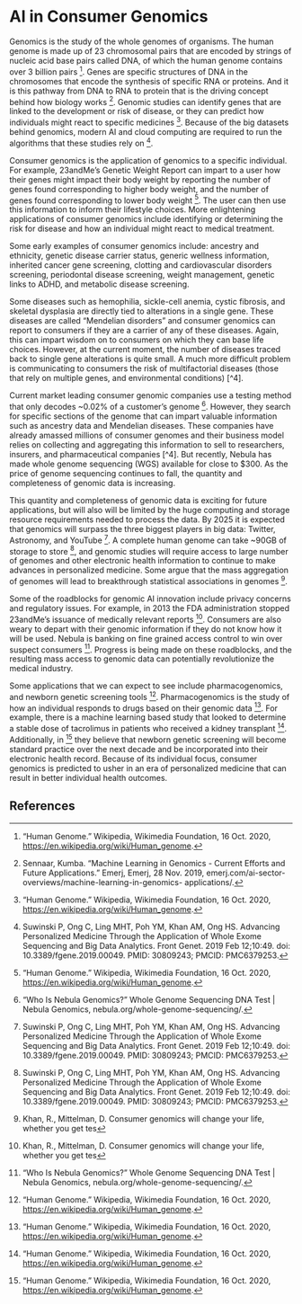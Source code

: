 # AI in Consumer Genomics

Genomics is the study of the whole genomes of organisms. The human genome is made up of
23 chromosomal pairs that are encoded by strings of nucleic acid base pairs called DNA, of
which the human genome contains over 3 billion pairs [^1]. Genes are specific structures of DNA
in the chromosomes that encode the synthesis of specific RNA or proteins. And it is this
pathway from DNA to RNA to protein that is the driving concept behind how biology works [^2].
Genomic studies can identify genes that are linked to the development or risk of disease, or
they can predict how individuals might react to specific medicines [^1]. Because of the big
datasets behind genomics, modern AI and cloud computing are required to run the algorithms
that these studies rely on [^6].

Consumer genomics is the application of genomics to a specific individual. For example,
23andMe’s Genetic Weight Report can impart to a user how their genes might impact their
body weight by reporting the number of genes found corresponding to higher body weight, and
the number of genes found corresponding to lower body weight [^1]. The user can then use this
information to inform their lifestyle choices. More enlightening applications of consumer
genomics include identifying or determining the risk for disease and how an individual might
react to medical treatment.

Some early examples of consumer genomics include: ancestry and ethnicity, genetic disease
carrier status, generic wellness information, inherited cancer gene screening, clotting and
cardiovascular disorders screening, periodontal disease screening, weight management, genetic
links to ADHD, and metabolic disease screening.

Some diseases such as hemophilia, sickle-cell anemia, cystic fibrosis, and skeletal dysplasia are
directly tied to alterations in a single gene. These diseases are called “Mendelian disorders” and
consumer genomics can report to consumers if they are a carrier of any of these diseases.
Again, this can impart wisdom on to consumers on which they can base life choices. However,
at the current moment, the number of diseases traced back to single gene alterations is quite
small. A much more difficult problem is communicating to consumers the risk of multifactorial
diseases (those that rely on multiple genes, and environmental conditions) [^4].

Current market leading consumer genomic companies use a testing method that only decodes
~0.02% of a customer’s genome [^5]. However, they search for specific sections of the genome
that can impart valuable information such as ancestry data and Mendelian diseases. These
companies have already amassed millions of consumer genomes and their business model
relies on collecting and aggregating this information to sell to researchers, insurers, and
pharmaceutical companies [^4]. But recently, Nebula has made whole genome sequencing (WGS) available for close to $300. As the price of genome sequencing continues to fall, the
quantity and completeness of genomic data is increasing.

This quantity and completeness of genomic data is exciting for future applications, but will also
will be limited by the huge computing and storage resource requirements needed to process
the data. By 2025 it is expected that genomics will surpass the three biggest players in big data:
Twitter, Astronomy, and YouTube [^6]. A complete human genome can take ~90GB of storage
to store [^6], and genomic studies will require access to large number of genomes and other
electronic health information to continue to make advances in personalized medicine. Some
argue that the mass aggregation of genomes will lead to breakthrough statistical associations in
genomes [^7].

Some of the roadblocks for genomic AI innovation include privacy concerns and regulatory
issues. For example, in 2013 the FDA administration stopped 23andMe’s issuance of medically
relevant reports [^7]. Consumers are also weary to depart with their genomic information if
they do not know how it will be used. Nebula is banking on fine grained access control to win
over suspect consumers [^5]. Progress is being made on these roadblocks, and the resulting
mass access to genomic data can potentially revolutionize the medical industry.

Some applications that we can expect to see include pharmacogenomics, and newborn genetic
screening tools [^1]. Pharmacogenomics is the study of how an individual responds to drugs
based on their genomic data [^1]. For example, there is a machine learning based study that
looked to determine a stable dose of tacrolimus in patients who received a kidney transplant
[^1]. Additionally, in [^1] they believe that newborn genetic screening will become standard
practice over the next decade and be incorporated into their electronic health record. Because
of its individual focus, consumer genomics is predicted to usher in an era of personalized
medicine that can result in better individual health outcomes.

## References

[^1]: “Human Genome.” Wikipedia, Wikimedia Foundation, 16 Oct. 2020,
<https://en.wikipedia.org/wiki/Human_genome>.

[^2]: Sennaar, Kumba. “Machine Learning in Genomics - Current Efforts and Future Applications.”
Emerj, Emerj, 28 Nov. 2019, emerj.com/ai-sector-overviews/machine-learning-in-genomics-
applications/.

[^3]: Admin. “Mendelian Disorders -Different Types of Mendelian Disorders.” BYJUS, BYJU'S, 28
July 2020, byjus.com/biology/mendelian-disorders/.[4] Lyons LA, Buckley RM. Direct-to-Consumer Genetic Testing for Domestic Cats. Vet Clin North
Am Small Anim Pract. 2020 Sep;50(5):991-1000. doi: 10.1016/j.cvsm.2020.05.004. Epub 2020
Jul 11. PMID: 32665138.

[^5]: “Who Is Nebula Genomics?” Whole Genome Sequencing DNA Test | Nebula Genomics,
nebula.org/whole-genome-sequencing/.

[^6]: Suwinski P, Ong C, Ling MHT, Poh YM, Khan AM, Ong HS. Advancing Personalized Medicine
Through the Application of Whole Exome Sequencing and Big Data Analytics. Front Genet. 2019
Feb 12;10:49. doi: 10.3389/fgene.2019.00049. PMID: 30809243; PMCID: PMC6379253.

[^7]: Khan, R., Mittelman, D. Consumer genomics will change your life, whether you get tes
